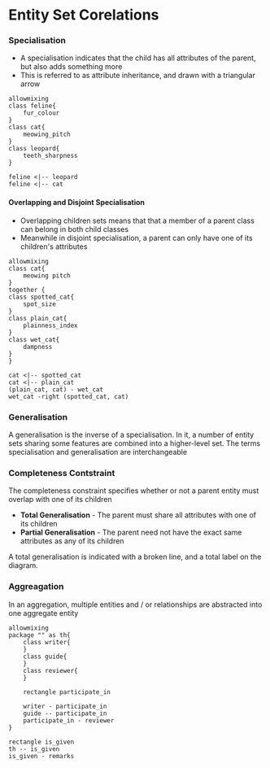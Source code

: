 # Entity Set Corelations
### Specialisation
* A specialisation indicates that the child has all attributes of the parent, but also adds something more
* This is referred to as attribute inheritance, and drawn with a triangular arrow

```plantuml
allowmixing
class feline{
	fur_colour
}
class cat{
	meowing_pitch
}
class leopard{
	teeth_sharpness
}

feline <|-- leopard
feline <|-- cat
```
#### Overlapping and Disjoint Specialisation
* Overlapping children sets means that that a member of a parent class can belong in both child classes
* Meanwhile in disjoint specialisation, a parent can only have one of its children's attributes

```plantuml
allowmixing
class cat{
	meowing pitch
}
together {
class spotted_cat{
	spot_size
}
class plain_cat{
	plainness_index
}
class wet_cat{
	dampness
}
}

cat <|-- spotted_cat
cat <|-- plain_cat
(plain_cat, cat) - wet_cat
wet_cat -right (spotted_cat, cat)

```

### Generalisation
A generalisation is the inverse of a specialisation. In it, a number of entity sets sharing some features are combined into a higher-level set. The terms specialisation and generalisation are interchangeable

### Completeness Contstraint
The completeness constraint specifies whether or not a parent entity must overlap with one of its children
* **Total Generalisation** - The parent must share all attributes with one of its children
* **Partial Generalisation** - The parent need not have the exact same attributes as any of its children

A total generalisation is indicated with a broken line, and a total label on the diagram.

### Aggreagation
In an aggregation, multiple entities and / or relationships are abstracted into one aggregate entity

```plantuml
allowmixing
package "" as th{
	class writer{
	}
	class guide{
	}
	class reviewer{
	}

	rectangle participate_in

	writer - participate_in
	guide -- participate_in
	participate_in - reviewer
}

rectangle is_given
th -- is_given
is_given - remarks
```
